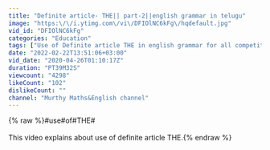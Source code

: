 ```yaml
---
title: "Definite article- THE|| part-2||english grammar in telugu"
image: "https:\/\/i.ytimg.com\/vi\/DFIOlNC6kFg\/hqdefault.jpg"
vid_id: "DFIOlNC6kFg"
categories: "Education"
tags: ["Use of Definite article THE in english grammar for all competitive exams"]
date: "2022-02-22T13:51:06+03:00"
vid_date: "2020-04-26T01:10:17Z"
duration: "PT39M32S"
viewcount: "4298"
likeCount: "102"
dislikeCount: ""
channel: "Murthy Maths&English channel"
---
```

{% raw %}#use#of#THE#<br /><br />This video explains about use of definite article THE.{% endraw %}
